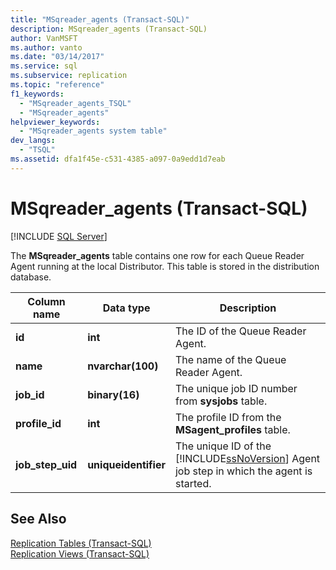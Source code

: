 ```yaml
---
title: "MSqreader_agents (Transact-SQL)"
description: MSqreader_agents (Transact-SQL)
author: VanMSFT
ms.author: vanto
ms.date: "03/14/2017"
ms.service: sql
ms.subservice: replication
ms.topic: "reference"
f1_keywords:
  - "MSqreader_agents_TSQL"
  - "MSqreader_agents"
helpviewer_keywords:
  - "MSqreader_agents system table"
dev_langs:
  - "TSQL"
ms.assetid: dfa1f45e-c531-4385-a097-0a9edd1d7eab
---
```

# MSqreader_agents (Transact-SQL)
[!INCLUDE [SQL Server](../../includes/applies-to-version/sqlserver.md)]

  The **MSqreader_agents** table contains one row for each Queue Reader Agent running at the local Distributor. This table is stored in the distribution database.  
  
|Column name|Data type|Description|  
|-----------------|---------------|-----------------|  
|**id**|**int**|The ID of the Queue Reader Agent.|  
|**name**|**nvarchar(100)**|The name of the Queue Reader Agent.|  
|**job_id**|**binary(16)**|The unique job ID number from **sysjobs** table.|  
|**profile_id**|**int**|The profile ID from the **MSagent_profiles** table.|  
|**job_step_uid**|**uniqueidentifier**|The unique ID of the [!INCLUDE[ssNoVersion](../../includes/ssnoversion-md.md)] Agent job step in which the agent is started.|  
  
## See Also  
 [Replication Tables &#40;Transact-SQL&#41;](../../relational-databases/system-tables/replication-tables-transact-sql.md)   
 [Replication Views &#40;Transact-SQL&#41;](../../relational-databases/system-views/replication-views-transact-sql.md)  
  
  
